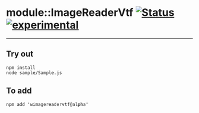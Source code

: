 
# module::ImageReaderVtf  [![Status](https://github.com/Wandalen/wImageReaderVtf/workflows/Publish/badge.svg)](https://github.com/Wandalen/wImageReaderVtf/actions?query=workflow%3APublish) [![experimental](https://img.shields.io/badge/stability-experimental-orange.svg)](https://github.com/emersion/stability-badges#experimental)

___

## Try out
```
npm install
node sample/Sample.js
```

## To add
```
npm add 'wimagereadervtf@alpha'
```

